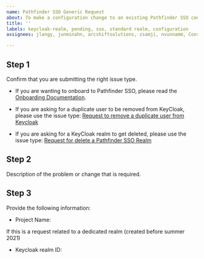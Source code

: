 ```yaml
---
name: Pathfinder SSO Generic Request
about: To make a configuration change to an existing Pathfinder SSO configuration or to ask for help
title: ''
labels: keycloak-realm, pending, sso, standard realm, configuration
assignees: jlangy, junminahn, arcshiftsolutions, zsamji, nvunnamm, ConradBoydElliottGustafson

---
```

## Step 1
Confirm that you are submitting the right issue type. 
* If you are wanting to onboard to Pathfinder SSO, please read the [Onboarding Documentation](https://github.com/bcgov/ocp-sso/wiki/SSO-Onboarding).


* If you are asking for a duplicate user to be removed from KeyCloak, please use the issue type: [Request to remove a duplicate user from Keycloak](https://github.com/BCDevOps/devops-requests/issues/new?assignees=jlangy%2C+junminahn%2C+brycereid73%2C+arcshiftsolutions%2C+zsamji%2C+nvunnamm&labels=keycloak-user%2C+sso&template=keycloak_user_removal_request.md&title=)

* If you are asking for a KeyCloak realm to get deleted, please use the issue type: [Request for delete a Pathfinder SSO Realm](https://github.com/BCDevOps/devops-requests/issues/new?assignees=jlangy%2C+junminahn%2C+brycereid73%2C+arcshiftsolutions%2C+zsamji%2C+nvunnamm&labels=keycloak-realm%2C+pending%2C+sso&template=keycloak_realm_removal.md&title=)

## Step 2
Description of the problem or change that is required.

## Step 3
Provide the following information:

* Project Name: 

If this is a request related to a dedicated realm (created before summer 2021)
* Keycloak realm ID: 


